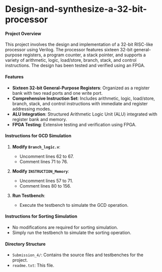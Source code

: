 # Design-and-synthesize-a-32-bit-processor
#### Project Overview
This project involves the design and implementation of a 32-bit RISC-like processor using Verilog. The processor features sixteen 32-bit general-purpose registers, a program counter, a stack pointer, and supports a variety of arithmetic, logic, load/store, branch, stack, and control instructions. The design has been tested and verified using an FPGA.

#### Features
- **Sixteen 32-bit General-Purpose Registers**: Organized as a register bank with two read ports and one write port.
- **Comprehensive Instruction Set**: Includes arithmetic, logic, load/store, branch, stack, and control instructions with immediate and register addressing modes.
- **ALU Integration**: Structured Arithmetic Logic Unit (ALU) integrated with register bank and memory.
- **FPGA Testing**: Extensive testing and verification using FPGA.

#### Instructions for GCD Simulation
1. **Modify `Branch_logic.v`**:
   - Uncomment lines 62 to 67.
   - Comment lines 71 to 76.

2. **Modify `INSTRUCTION_Memory`**:
   - Uncomment lines 57 to 71.
   - Comment lines 80 to 156.

3. **Run Testbench**:
   - Execute the testbench to simulate the GCD operation.

#### Instructions for Sorting Simulation
- No modifications are required for sorting simulation.
- Simply run the testbench to simulate the sorting operation.

#### Directory Structure
- `Submission_4/`: Contains the source files and testbenches for the project.
- `readme.txt`: This file.
